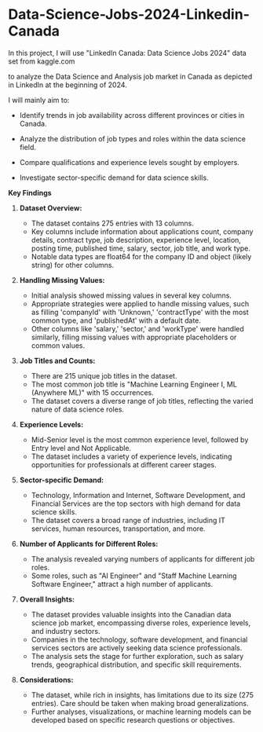 # Data-Science-Jobs-2024-Linkedin-Canada
In this project, I will use "LinkedIn Canada: Data Science Jobs 2024" data set from kaggle.com 

to analyze the Data Science and Analysis job market in Canada as depicted in LinkedIn at the beginning of 2024.

I will mainly aim to:

- Identify trends in job availability across different provinces or cities in Canada.

- Analyze the distribution of job types and roles within the data science field.

- Compare qualifications and experience levels sought by employers.

- Investigate sector-specific demand for data science skills.

**Key Findings**

1. **Dataset Overview:**
   - The dataset contains 275 entries with 13 columns.
   - Key columns include information about applications count, company details, contract type, job description, experience level, location, posting time, published time, salary, sector, job title, and work type.
   - Notable data types are float64 for the company ID and object (likely string) for other columns.

2. **Handling Missing Values:**
   - Initial analysis showed missing values in several key columns.
   - Appropriate strategies were applied to handle missing values, such as filling 'companyId' with 'Unknown,' 'contractType' with the most common type, and 'publishedAt' with a default date.
   - Other columns like 'salary,' 'sector,' and 'workType' were handled similarly, filling missing values with appropriate placeholders or common values.

3. **Job Titles and Counts:**
   - There are 215 unique job titles in the dataset.
   - The most common job title is "Machine Learning Engineer I, ML (Anywhere ML)" with 15 occurrences.
   - The dataset covers a diverse range of job titles, reflecting the varied nature of data science roles.

4. **Experience Levels:**
   - Mid-Senior level is the most common experience level, followed by Entry level and Not Applicable.
   - The dataset includes a variety of experience levels, indicating opportunities for professionals at different career stages.

5. **Sector-specific Demand:**
   - Technology, Information and Internet, Software Development, and Financial Services are the top sectors with high demand for data science skills.
   - The dataset covers a broad range of industries, including IT services, human resources, transportation, and more.

6. **Number of Applicants for Different Roles:**
   - The analysis revealed varying numbers of applicants for different job roles.
   - Some roles, such as "AI Engineer" and "Staff Machine Learning Software Engineer," attract a high number of applicants.

7. **Overall Insights:**
   - The dataset provides valuable insights into the Canadian data science job market, encompassing diverse roles, experience levels, and industry sectors.
   - Companies in the technology, software development, and financial services sectors are actively seeking data science professionals.
   - The analysis sets the stage for further exploration, such as salary trends, geographical distribution, and specific skill requirements.

8. **Considerations:**
   - The dataset, while rich in insights, has limitations due to its size (275 entries). Care should be taken when making broad generalizations.
   - Further analyses, visualizations, or machine learning models can be developed based on specific research questions or objectives.

